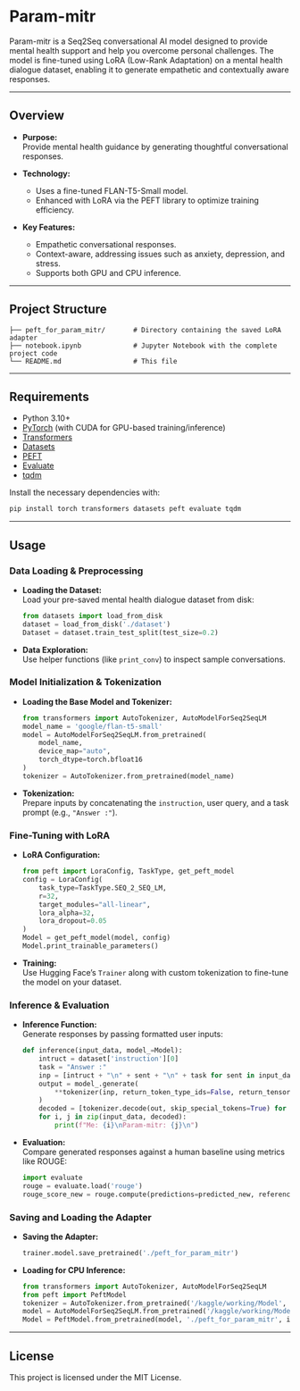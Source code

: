 # Param-mitr

Param-mitr is a Seq2Seq conversational AI model designed to provide mental health support and help you overcome personal challenges. The model is fine-tuned using LoRA (Low-Rank Adaptation) on a mental health dialogue dataset, enabling it to generate empathetic and contextually aware responses.

---

## Overview

- **Purpose:**  
  Provide mental health guidance by generating thoughtful conversational responses.

- **Technology:**  
  - Uses a fine-tuned FLAN-T5-Small model.
  - Enhanced with LoRA via the PEFT library to optimize training efficiency.

- **Key Features:**  
  - Empathetic conversational responses.
  - Context-aware, addressing issues such as anxiety, depression, and stress.
  - Supports both GPU and CPU inference.

---

## Project Structure

```
├── peft_for_param_mitr/       # Directory containing the saved LoRA adapter
├── notebook.ipynb             # Jupyter Notebook with the complete project code
└── README.md                  # This file
```

---

## Requirements

- Python 3.10+
- [PyTorch](https://pytorch.org/) (with CUDA for GPU-based training/inference)
- [Transformers](https://github.com/huggingface/transformers)
- [Datasets](https://github.com/huggingface/datasets)
- [PEFT](https://github.com/huggingface/peft)
- [Evaluate](https://huggingface.co/spaces/evaluate-metric/rouge)
- [tqdm](https://github.com/tqdm/tqdm)

Install the necessary dependencies with:

```bash
pip install torch transformers datasets peft evaluate tqdm
```

---

## Usage

### Data Loading & Preprocessing

- **Loading the Dataset:**  
  Load your pre-saved mental health dialogue dataset from disk:
  ```python
  from datasets import load_from_disk
  dataset = load_from_disk('./dataset')
  Dataset = dataset.train_test_split(test_size=0.2)
  ```

- **Data Exploration:**  
  Use helper functions (like `print_conv`) to inspect sample conversations.

### Model Initialization & Tokenization

- **Loading the Base Model and Tokenizer:**
  ```python
  from transformers import AutoTokenizer, AutoModelForSeq2SeqLM
  model_name = 'google/flan-t5-small'
  model = AutoModelForSeq2SeqLM.from_pretrained(
      model_name,
      device_map="auto",
      torch_dtype=torch.bfloat16
  )
  tokenizer = AutoTokenizer.from_pretrained(model_name)
  ```

- **Tokenization:**  
  Prepare inputs by concatenating the `instruction`, user query, and a task prompt (e.g., `"Answer :"`).

### Fine-Tuning with LoRA

- **LoRA Configuration:**
  ```python
  from peft import LoraConfig, TaskType, get_peft_model
  config = LoraConfig(
      task_type=TaskType.SEQ_2_SEQ_LM,
      r=32,
      target_modules="all-linear",
      lora_alpha=32,
      lora_dropout=0.05
  )
  Model = get_peft_model(model, config)
  Model.print_trainable_parameters()
  ```

- **Training:**  
  Use Hugging Face’s `Trainer` along with custom tokenization to fine-tune the model on your dataset.

### Inference & Evaluation

- **Inference Function:**  
  Generate responses by passing formatted user inputs:
  ```python
  def inference(input_data, model_=Model):
      intruct = dataset['instruction'][0]
      task = "Answer :"
      inp = [intruct + "\n" + sent + "\n" + task for sent in input_data]
      output = model_.generate(
          **tokenizer(inp, return_token_type_ids=False, return_tensors='pt', padding=True, truncation=True).to('cuda')
      )
      decoded = [tokenizer.decode(out, skip_special_tokens=True) for out in output]
      for i, j in zip(input_data, decoded):
          print(f"Me: {i}\nParam-mitr: {j}\n")
  ```

- **Evaluation:**  
  Compare generated responses against a human baseline using metrics like ROUGE:
  ```python
  import evaluate
  rouge = evaluate.load('rouge')
  rouge_score_new = rouge.compute(predictions=predicted_new, references=human_base_line)
  ```

### Saving and Loading the Adapter

- **Saving the Adapter:**
  ```python
  trainer.model.save_pretrained('./peft_for_param_mitr')
  ```

- **Loading for CPU Inference:**
  ```python
  from transformers import AutoTokenizer, AutoModelForSeq2SeqLM
  from peft import PeftModel
  tokenizer = AutoTokenizer.from_pretrained('/kaggle/working/Model', device_map="auto")
  model = AutoModelForSeq2SeqLM.from_pretrained('/kaggle/working/Model', device_map="auto", torch_dtype=torch.bfloat16)
  Model = PeftModel.from_pretrained(model, './peft_for_param_mitr', is_trainable=False)
  ```

---

## License

This project is licensed under the MIT License.
